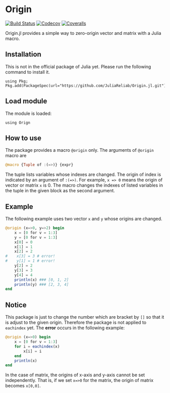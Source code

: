 # Origin

[![Build Status](https://travis-ci.com/okamumu/Origin.jl.svg?branch=master)](https://travis-ci.com/okamumu/Origin.jl)
[![Codecov](https://codecov.io/gh/okamumu/Origin.jl/branch/master/graph/badge.svg)](https://codecov.io/gh/okamumu/Origin.jl)
[![Coveralls](https://coveralls.io/repos/github/okamumu/Origin.jl/badge.svg?branch=master)](https://coveralls.io/github/okamumu/Origin.jl?branch=master)

Origin.jl provides a simple way to zero-origin vector and matrix with a Julia macro.

## Installation

This is not in the official package of Julia yet. Please run the following command to install it.
```
using Pkg; Pkg.add(PackageSpec(url="https://github.com/JuliaReliab/Origin.jl.git"))
```

## Load module

The module is loaded:
```
using Orign
```

## How to use

The package provides a macro `@origin` only. The arguments of `@origin` macro are 
```julia
@macro {Tuple of :(=>)} {expr}
```
The tuple lists variables whose indexes are changed. The origin of index is indicated by an argument of `:(=>)`. For example, `x => 0` means the origin of vector or matrix `x` is 0. The macro changes the indexes of listed variables in the tuple in the given block as the second argument.

## Example

The following example uses two vector `x` and `y` whose origins are changed.

```julia
@origin (x=>0, y=>2) begin
    x = [0 for v = 1:3]
    y = [0 for v = 1:3]
    x[0] = 0
    x[1] = 1
    x[2] = 2
#    x[3] = 3 # error!
#    y[1] = 1 # error!
    y[2] = 2
    y[3] = 3
    y[4] = 4
    println(x) ### [0, 1, 2]
    println(y) ### [2, 3, 4]
end
```

## Notice

This package is just to change the number which are bracket by `[]` so that it is adjust to the given origin.
Therefore the package is not applied to `eachindex` yet. The **error** occurs in the following example:

```julia
@origin (x=>0) begin
    x = [0 for v = 1:3]
    for i = eachindex(x)
        x[i] = i
    end
    println(x)
end
```

In the case of matrix, the origins of x-axis and y-axis cannot be set independently. That is, if we set `x=>0` for the matrix, the origin of matrix becomes `x[0,0]`.

